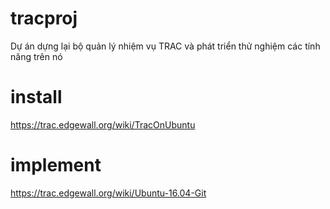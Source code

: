 # tracproj
Dự án dựng lại bộ quản lý nhiệm vụ TRAC và phát triển thử nghiệm các tính năng trên nó

# install
https://trac.edgewall.org/wiki/TracOnUbuntu

# implement
https://trac.edgewall.org/wiki/Ubuntu-16.04-Git

